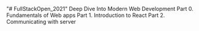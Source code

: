 "# FullStackOpen_2021" 
Deep Dive Into Modern Web Development
    Part 0. Fundamentals of Web apps
    Part 1. Introduction to React
    Part 2. Communicating with server
